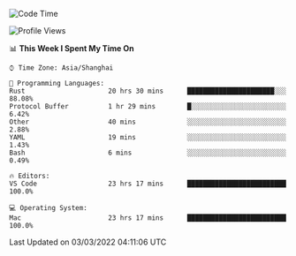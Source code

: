 <!--START_SECTION:waka-->
![Code Time](http://img.shields.io/badge/Code%20Time-1%2C050%20hrs%2056%20mins-blue)

![Profile Views](http://img.shields.io/badge/Profile%20Views-10-blue)

📊 **This Week I Spent My Time On** 

```text
⌚︎ Time Zone: Asia/Shanghai

💬 Programming Languages: 
Rust                     20 hrs 30 mins      ██████████████████████░░░   88.08% 
Protocol Buffer          1 hr 29 mins        █░░░░░░░░░░░░░░░░░░░░░░░░   6.42% 
Other                    40 mins             ░░░░░░░░░░░░░░░░░░░░░░░░░   2.88% 
YAML                     19 mins             ░░░░░░░░░░░░░░░░░░░░░░░░░   1.43% 
Bash                     6 mins              ░░░░░░░░░░░░░░░░░░░░░░░░░   0.49%

🔥 Editors: 
VS Code                  23 hrs 17 mins      █████████████████████████   100.0%

💻 Operating System: 
Mac                      23 hrs 17 mins      █████████████████████████   100.0%

```


 Last Updated on 03/03/2022 04:11:06 UTC
<!--END_SECTION:waka-->
